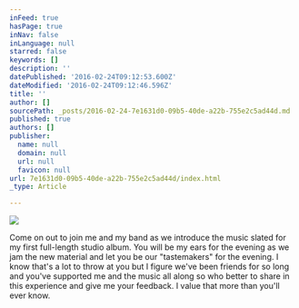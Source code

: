 ```yaml
---
inFeed: true
hasPage: true
inNav: false
inLanguage: null
starred: false
keywords: []
description: ''
datePublished: '2016-02-24T09:12:53.600Z'
dateModified: '2016-02-24T09:12:46.596Z'
title: ''
author: []
sourcePath: _posts/2016-02-24-7e1631d0-09b5-40de-a22b-755e2c5ad44d.md
published: true
authors: []
publisher:
  name: null
  domain: null
  url: null
  favicon: null
url: 7e1631d0-09b5-40de-a22b-755e2c5ad44d/index.html
_type: Article

---
```

![](https://the-grid-user-content.s3-us-west-2.amazonaws.com/ef70bcd0-7366-4c3b-855f-0eeca492994d.jpg)

Come on out to join me and my band as we introduce the music slated for my first full-length studio album. You will be my ears for the evening as we jam the new material and let you be our "tastemakers" for the evening. I know that's a lot to throw at you but I figure we've been friends for so long and you've supported me and the music all along so who better to share in this experience and give me your feedback. I value that more than you'll ever know.